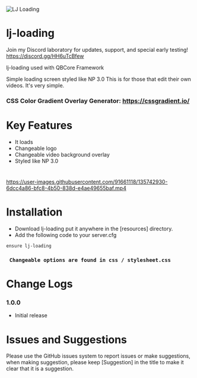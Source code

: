 ![LJ Loading](https://user-images.githubusercontent.com/91661118/135742074-9e6a8d49-78ad-4e4b-9399-babc907600f4.png)

# lj-loading
Join my Discord laboratory for updates, support, and special early testing!
<br>
https://discord.gg/HH6uTcBfew

lj-loading used with QBCore Framework

Simple loading screen styled like NP 3.0 
This is for those that edit their own videos. It's very simple. 

### CSS Color Gradient Overlay Generator: https://cssgradient.io/

# Key Features
* It loads
* Changeable logo 
* Changeable video background overlay
* Styled like NP 3.0
#
https://user-images.githubusercontent.com/91661118/135742930-6dcc4a86-bfc8-4b50-838d-e4ae49655baf.mp4

# Installation

* Download lj-loading put it anywhere in the [resources] directory.
* Add the following code to your server.cfg
```
ensure lj-loading 
```
### ``` Changeable options are found in css / stylesheet.css```

# Change Logs
### 1.0.0
* Initial release

# Issues and Suggestions
Please use the GitHub issues system to report issues or make suggestions, when making suggestion, please keep [Suggestion] in the title to make it clear that it is a suggestion.

